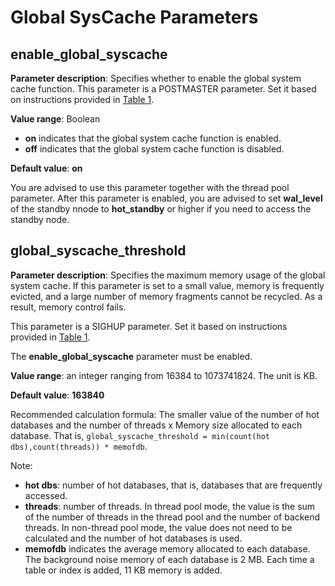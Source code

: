 # Global SysCache Parameters<a name="EN-US_TOPIC_0000001242538051"></a>

## enable\_global\_syscache<a name="section97160555612"></a>

**Parameter description**: Specifies whether to enable the global system cache function. This parameter is a POSTMASTER parameter. Set it based on instructions provided in  [Table 1](../DatabaseAdministrationGuide/resetting-parameters.md#en-us_topic_0283137176_en-us_topic_0237121562_en-us_topic_0059777490_t91a6f212010f4503b24d7943aed6d846).

**Value range**: Boolean

-   **on**  indicates that the global system cache function is enabled.
-   **off**  indicates that the global system cache function is disabled.

**Default value**:  **on**

You are advised to use this parameter together with the thread pool parameter. After this parameter is enabled, you are advised to set  **wal\_level**  of the standby nnode to  **hot\_standby**  or higher if you need to access the standby node.

## global\_syscache\_threshold<a name="section787511112134"></a>

**Parameter description**: Specifies the maximum memory usage of the global system cache. If this parameter is set to a small value, memory is frequently evicted, and a large number of memory fragments cannot be recycled. As a result, memory control fails.

This parameter is a SIGHUP parameter. Set it based on instructions provided in  [Table 1](../DatabaseAdministrationGuide/resetting-parameters.md#en-us_topic_0283137176_en-us_topic_0237121562_en-us_topic_0059777490_t91a6f212010f4503b24d7943aed6d846).

The  **enable\_global\_syscache**  parameter must be enabled.

**Value range**: an integer ranging from 16384 to 1073741824. The unit is KB.

**Default value**: **163840**

Recommended calculation formula: The smaller value of the number of hot databases and the number of threads x Memory size allocated to each database. That is, `global_syscache_threshold = min(count(hot dbs),count(threads)) * memofdb`.

Note:

+ **hot dbs**: number of hot databases, that is, databases that are frequently accessed.
+ **threads**: number of threads. In thread pool mode, the value is the sum of the number of threads in the thread pool and the number of backend threads. In non-thread pool mode, the value does not need to be calculated and the number of hot databases is used.
+ **memofdb** indicates the average memory allocated to each database. The background noise memory of each database is 2 MB. Each time a table or index is added, 11 KB memory is added.
